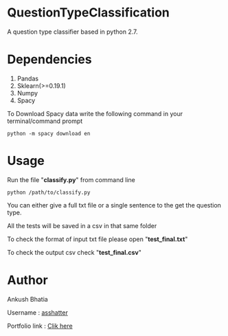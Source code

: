 # QuestionTypeClassification
A question type classifier based in python 2.7.

# Dependencies
<ol>
  <li>Pandas</li>
  <li>Sklearn(>=0.19.1)</li>
  <li>Numpy</li>
  <li>Spacy</li>
</ol>
To Download Spacy data write the following command in your terminal/command prompt 
<pre><code>python -m spacy download en</code></pre>

# Usage
Run the file "<b>classify.py</b>" from command line
<pre><code>python /path/to/classify.py</code></pre>
<p>You can either give a full txt file or a single sentence to the get the question type.</p>
<p>All the tests will be saved in a csv in that same folder</p>
<p>To check the format of input txt file please open "<b>test_final.txt</b>"</p>
<p>To check the output csv check "<b>test_final.csv</b>"</p>

# Author
<p>Ankush Bhatia</p>
<p>Username : <a href="https://github.com/asshatter">asshatter</a></p>
<p>Portfolio link : <a href="https://asshatter.github.io">Clik here</a></p>

